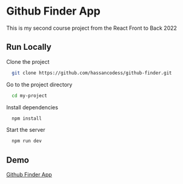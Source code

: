 # Github Finder App

This is my second course project from the React Front to Back 2022

## Run Locally

Clone the project

```bash
  git clone https://github.com/hassancodess/github-finder.git
```

Go to the project directory

```bash
  cd my-project
```

Install dependencies

```bash
  npm install
```

Start the server

```bash
  npm run dev
```

## Demo

[Github Finder App](https://github-finder-hassancodess.vercel.app/)
